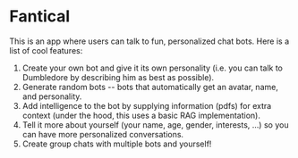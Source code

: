 # Fantical 

This is an app where users can talk to fun, personalized chat bots. Here is a list of cool features:

1. Create your own bot and give it its own personality (i.e. you can talk to Dumbledore by describing him as best as possible).
2. Generate random bots -- bots that automatically get an avatar, name, and personality.
3. Add intelligence to the bot by supplying information (pdfs) for extra context (under the hood, this uses a basic RAG implementation).
4. Tell it more about yourself (your name, age, gender, interests, ...) so you can have more personalized conversations.
5. Create group chats with multiple bots and yourself!

